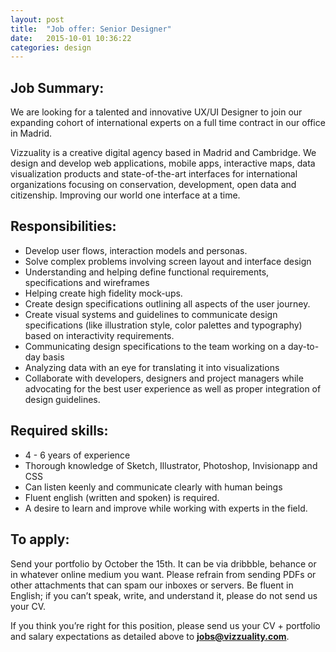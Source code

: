 ```yaml
---
layout: post
title:  "Job offer: Senior Designer"
date:   2015-10-01 10:36:22
categories: design
---
```


## Job Summary:

We are looking for a talented and innovative UX/UI Designer to join our expanding cohort of international experts on a full time contract in our office in Madrid.

Vizzuality is a creative digital agency based in Madrid and Cambridge. We design and develop web applications, mobile apps, interactive maps, data visualization products and state-of-the-art interfaces for international organizations focusing on conservation, development, open data and citizenship. Improving our world one interface at a time.

## Responsibilities:

* Develop user flows, interaction models and personas.
* Solve complex problems involving screen layout and interface design
* Understanding and helping define functional requirements, specifications and wireframes
* Helping create high fidelity mock-ups.
* Create design specifications outlining all aspects of the user journey.
* Create visual systems and guidelines to communicate design specifications (like illustration style, color palettes and typography) based on interactivity requirements. 
* Communicating design specifications to the team working on a day-to-day basis 
* Analyzing data with an eye for translating it into visualizations
* Collaborate with developers, designers and project managers while advocating for the best user experience as well as proper integration of design guidelines.


## Required skills:

* 4 - 6 years of experience
* Thorough knowledge of Sketch, Illustrator, Photoshop, Invisionapp and CSS
* Can listen keenly and communicate clearly with human beings
* Fluent english (written and spoken) is required.
* A desire to learn and improve while working with experts in the field.


## To apply:

Send your portfolio by October the 15th. It can be via dribbble, behance or in whatever online medium you want. Please refrain from sending PDFs or other attachments that can spam our inboxes or servers. Be fluent in English; if you can’t speak, write, and understand it, please do not send us your CV. 


If you think you’re right for this position, please send us your CV + portfolio and salary expectations as detailed above to **[jobs@vizzuality.com](mailto:jobs@vizzuality.com)**.  
